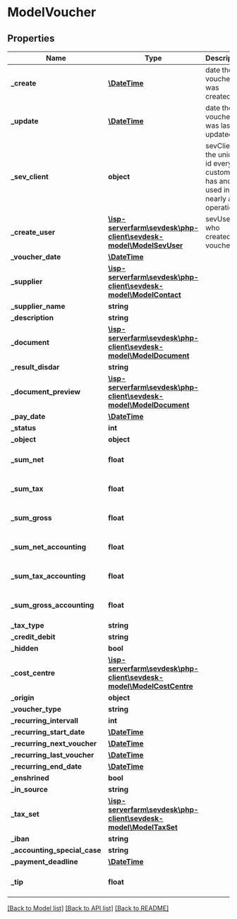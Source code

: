 # ModelVoucher

## Properties
Name | Type | Description | Notes
------------ | ------------- | ------------- | -------------
**_create** | [**\DateTime**](\DateTime.md) | date the voucher was created | [optional] 
**_update** | [**\DateTime**](\DateTime.md) | date the voucher was last updated | [optional] 
**_sev_client** | **object** | sevClient is the unique id every customer has and is used in nearly all operations | [optional] 
**_create_user** | [**\isp-serverfarm\sevdesk\php-client\sevdesk-model\ModelSevUser**](ModelSevUser.md) | sevUser who created the voucher | [optional] 
**_voucher_date** | [**\DateTime**](\DateTime.md) |  | [optional] 
**_supplier** | [**\isp-serverfarm\sevdesk\php-client\sevdesk-model\ModelContact**](ModelContact.md) |  | [optional] 
**_supplier_name** | **string** |  | [optional] 
**_description** | **string** |  | [optional] 
**_document** | [**\isp-serverfarm\sevdesk\php-client\sevdesk-model\ModelDocument**](ModelDocument.md) |  | [optional] 
**_result_disdar** | **string** |  | [optional] 
**_document_preview** | [**\isp-serverfarm\sevdesk\php-client\sevdesk-model\ModelDocument**](ModelDocument.md) |  | [optional] 
**_pay_date** | [**\DateTime**](\DateTime.md) |  | [optional] 
**_status** | **int** |  | [optional] 
**_object** | **object** |  | [optional] 
**_sum_net** | **float** |  | [optional] [default to 0.0]
**_sum_tax** | **float** |  | [optional] [default to 0.0]
**_sum_gross** | **float** |  | [optional] [default to 0.0]
**_sum_net_accounting** | **float** |  | [optional] [default to 0.0]
**_sum_tax_accounting** | **float** |  | [optional] [default to 0.0]
**_sum_gross_accounting** | **float** |  | [optional] [default to 0.0]
**_tax_type** | **string** |  | [optional] 
**_credit_debit** | **string** |  | [optional] 
**_hidden** | **bool** |  | [optional] 
**_cost_centre** | [**\isp-serverfarm\sevdesk\php-client\sevdesk-model\ModelCostCentre**](ModelCostCentre.md) |  | [optional] 
**_origin** | **object** |  | [optional] 
**_voucher_type** | **string** |  | [optional] 
**_recurring_intervall** | **int** |  | [optional] 
**_recurring_start_date** | [**\DateTime**](\DateTime.md) |  | [optional] 
**_recurring_next_voucher** | [**\DateTime**](\DateTime.md) |  | [optional] 
**_recurring_last_voucher** | [**\DateTime**](\DateTime.md) |  | [optional] 
**_recurring_end_date** | [**\DateTime**](\DateTime.md) |  | [optional] 
**_enshrined** | **bool** |  | [optional] 
**_in_source** | **string** |  | [optional] 
**_tax_set** | [**\isp-serverfarm\sevdesk\php-client\sevdesk-model\ModelTaxSet**](ModelTaxSet.md) |  | [optional] 
**_iban** | **string** |  | [optional] 
**_accounting_special_case** | **string** |  | [optional] 
**_payment_deadline** | [**\DateTime**](\DateTime.md) |  | [optional] 
**_tip** | **float** |  | [optional] [default to 0.0]

[[Back to Model list]](../README.md#documentation-for-models) [[Back to API list]](../README.md#documentation-for-api-endpoints) [[Back to README]](../README.md)


